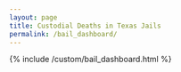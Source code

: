 ```yaml
---
layout: page
title: Custodial Deaths in Texas Jails
permalink: /bail_dashboard/
---
```


{% include /custom/bail_dashboard.html %}
